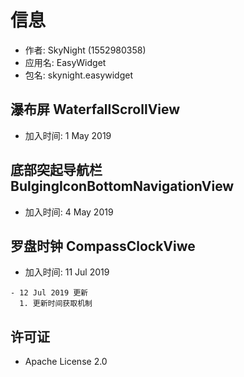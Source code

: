 # 信息
* 作者: SkyNight (1552980358) 
* 应用名: EasyWidget
* 包名: skynight.easywidget

瀑布屏 WaterfallScrollView
-----
- 加入时间: 1 May 2019

底部突起导航栏 BulgingIconBottomNavigationView
-----
- 加入时间: 4 May 2019

罗盘时钟 CompassClockViwe
-----
- 加入时间: 11 Jul 2019
```
- 12 Jul 2019 更新
  1. 更新时间获取机制
```

## 许可证
* Apache License 2.0
